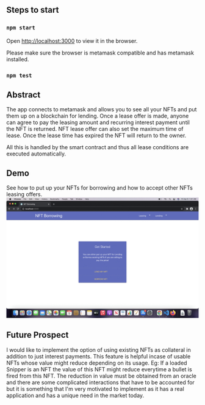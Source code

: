

## Steps to start


### `npm start`

Open [http://localhost:3000](http://localhost:3000) to view it in the browser.

Please make sure the browser is metamask compatible and has metamask installed.

### `npm test`


## Abstract

The app connects to metamask and allows you to see all your NFTs and put them up on a blockchain for lending.
Once a lease offer is made, anyone can agree to pay the leasing amount and recurring interest payment until the NFT is returned. NFT lease offer can also set the maximum time of lease. Once the lease time has expired the NFT will return to the owner.

All this is handled by the smart contract and thus all lease conditions are executed automatically.

## Demo
See how to put up your NFTs for borrowing and how to accept other NFTs leasing offers.
![NFT Borrowing Demo](https://github.com/natasha-rupani/NFT_Borrowing/blob/main/NFT-Borrowing-Demo.gif)

## Future Prospect

I would like to implement the option of using existing NFTs as collateral in addition to just interest payments. 
This feature is helpful incase of usable NFTs whose value might reduce depending on its usage. Eg: If a loaded Snipper is an NFT the value of this NFT might reduce everytime a bullet is fired from this NFT. The reduction in value must be obtained from an oracle and there are some complicated interactions that have to be accounted for but it is something that I'm very motivated to implement as it has a real application and has a unique need in the market today.
